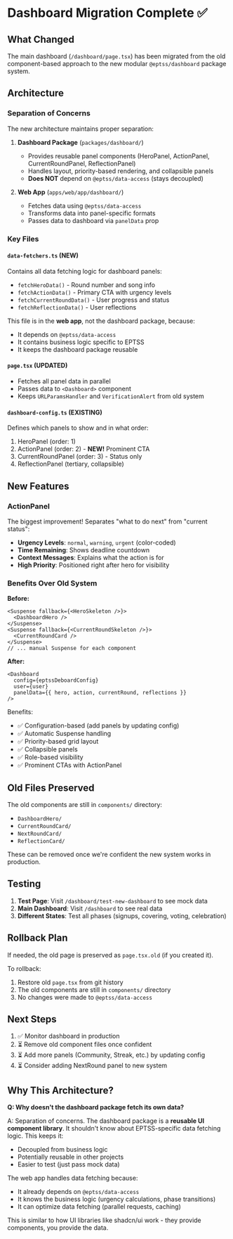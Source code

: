 # Dashboard Migration Complete ✅

## What Changed

The main dashboard (`/dashboard/page.tsx`) has been migrated from the old component-based approach to the new modular `@eptss/dashboard` package system.

## Architecture

### Separation of Concerns

The new architecture maintains proper separation:

1. **Dashboard Package** (`packages/dashboard/`)
   - Provides reusable panel components (HeroPanel, ActionPanel, CurrentRoundPanel, ReflectionPanel)
   - Handles layout, priority-based rendering, and collapsible panels
   - **Does NOT** depend on `@eptss/data-access` (stays decoupled)

2. **Web App** (`apps/web/app/dashboard/`)
   - Fetches data using `@eptss/data-access`
   - Transforms data into panel-specific formats
   - Passes data to dashboard via `panelData` prop

### Key Files

#### `data-fetchers.ts` (NEW)
Contains all data fetching logic for dashboard panels:
- `fetchHeroData()` - Round number and song info
- `fetchActionData()` - Primary CTA with urgency levels
- `fetchCurrentRoundData()` - User progress and status
- `fetchReflectionData()` - User reflections

This file is in the **web app**, not the dashboard package, because:
- It depends on `@eptss/data-access`
- It contains business logic specific to EPTSS
- It keeps the dashboard package reusable

#### `page.tsx` (UPDATED)
- Fetches all panel data in parallel
- Passes data to `<Dashboard>` component
- Keeps `URLParamsHandler` and `VerificationAlert` from old system

#### `dashboard-config.ts` (EXISTING)
Defines which panels to show and in what order:
1. HeroPanel (order: 1)
2. ActionPanel (order: 2) - **NEW!** Prominent CTA
3. CurrentRoundPanel (order: 3) - Status only
4. ReflectionPanel (tertiary, collapsible)

## New Features

### ActionPanel
The biggest improvement! Separates "what to do next" from "current status":

- **Urgency Levels**: `normal`, `warning`, `urgent` (color-coded)
- **Time Remaining**: Shows deadline countdown
- **Context Messages**: Explains what the action is for
- **High Priority**: Positioned right after hero for visibility

### Benefits Over Old System

**Before:**
```tsx
<Suspense fallback={<HeroSkeleton />}>
  <DashboardHero />
</Suspense>
<Suspense fallback={<CurrentRoundSkeleton />}>
  <CurrentRoundCard />
</Suspense>
// ... manual Suspense for each component
```

**After:**
```tsx
<Dashboard
  config={eptssDeboardConfig}
  user={user}
  panelData={{ hero, action, currentRound, reflections }}
/>
```

Benefits:
- ✅ Configuration-based (add panels by updating config)
- ✅ Automatic Suspense handling
- ✅ Priority-based grid layout
- ✅ Collapsible panels
- ✅ Role-based visibility
- ✅ Prominent CTAs with ActionPanel

## Old Files Preserved

The old components are still in `components/` directory:
- `DashboardHero/`
- `CurrentRoundCard/`
- `NextRoundCard/`
- `ReflectionCard/`

These can be removed once we're confident the new system works in production.

## Testing

1. **Test Page**: Visit `/dashboard/test-new-dashboard` to see mock data
2. **Main Dashboard**: Visit `/dashboard` to see real data
3. **Different States**: Test all phases (signups, covering, voting, celebration)

## Rollback Plan

If needed, the old page is preserved as `page.tsx.old` (if you created it).

To rollback:
1. Restore old `page.tsx` from git history
2. The old components are still in `components/` directory
3. No changes were made to `@eptss/data-access`

## Next Steps

1. ✅ Monitor dashboard in production
2. ⏳ Remove old component files once confident
3. ⏳ Add more panels (Community, Streak, etc.) by updating config
4. ⏳ Consider adding NextRound panel to new system

## Why This Architecture?

**Q: Why doesn't the dashboard package fetch its own data?**

A: Separation of concerns. The dashboard package is a **reusable UI component library**. It shouldn't know about EPTSS-specific data fetching logic. This keeps it:
- Decoupled from business logic
- Potentially reusable in other projects
- Easier to test (just pass mock data)

The web app handles data fetching because:
- It already depends on `@eptss/data-access`
- It knows the business logic (urgency calculations, phase transitions)
- It can optimize data fetching (parallel requests, caching)

This is similar to how UI libraries like shadcn/ui work - they provide components, you provide the data.
